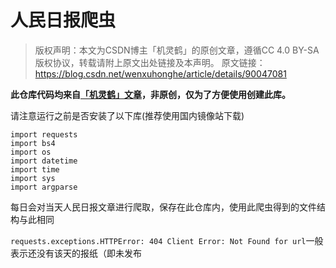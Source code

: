 # 人民日报爬虫
  

> 版权声明：本文为CSDN博主「机灵鹤」的原创文章，遵循CC 4.0 BY-SA版权协议，转载请附上原文出处链接及本声明。
> 原文链接：https://blog.csdn.net/wenxuhonghe/article/details/90047081

**此仓库代码均来自[「机灵鹤」文章](https://blog.csdn.net/wenxuhonghe/article/details/90047081)，**非原创**，仅为了方便使用创建此库。**

请注意运行之前是否安装了以下库(推荐使用国内镜像站下载)

    import requests
    import bs4
    import os
    import datetime
    import time
    import sys
    import argparse

每日会对当天人民日报文章进行爬取，保存在此仓库内，使用此爬虫得到的文件结构与此相同 


`requests.exceptions.HTTPError: 404 Client Error: Not Found for url`一般表示还没有该天的报纸（即未发布

